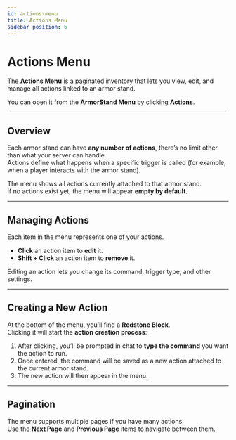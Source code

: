 ```yaml
---
id: actions-menu
title: Actions Menu
sidebar_position: 6
---
```


# Actions Menu

The **Actions Menu** is a paginated inventory that lets you view, edit, and manage all actions linked to an armor stand.

You can open it from the **ArmorStand Menu** by clicking **Actions**.

---

## Overview

Each armor stand can have **any number of actions**, there’s no limit other than what your server can handle.  
Actions define what happens when a specific trigger is called (for example, when a player interacts with the armor stand).

The menu shows all actions currently attached to that armor stand.  
If no actions exist yet, the menu will appear **empty by default**.

---

## Managing Actions

Each item in the menu represents one of your actions.

- **Click** an action item to **edit** it.  
- **Shift + Click** an action item to **remove** it.

Editing an action lets you change its command, trigger type, and other settings.

---

## Creating a New Action

At the bottom of the menu, you’ll find a **Redstone Block**.  
Clicking it will start the **action creation process**:

1. After clicking, you’ll be prompted in chat to **type the command** you want the action to run.  
2. Once entered, the command will be saved as a new action attached to the current armor stand.  
3. The new action will then appear in the menu.

---

## Pagination

The menu supports multiple pages if you have many actions.  
Use the **Next Page** and **Previous Page** items to navigate between them.
